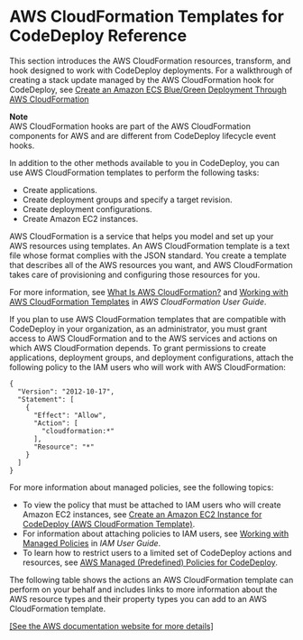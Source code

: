 # AWS CloudFormation Templates for CodeDeploy Reference<a name="reference-cloudformation-templates"></a>

This section introduces the AWS CloudFormation resources, transform, and hook designed to work with CodeDeploy deployments\. For a walkthrough of creating a stack update managed by the AWS CloudFormation hook for CodeDeploy, see [Create an Amazon ECS Blue/Green Deployment Through AWS CloudFormation](deployments-create-ecs-cfn.md)

**Note**  
AWS CloudFormation hooks are part of the AWS CloudFormation components for AWS and are different from CodeDeploy lifecycle event hooks\.

In addition to the other methods available to you in CodeDeploy, you can use AWS CloudFormation templates to perform the following tasks:
+ Create applications\.
+ Create deployment groups and specify a target revision\.
+ Create deployment configurations\.
+ Create Amazon EC2 instances\.

AWS CloudFormation is a service that helps you model and set up your AWS resources using templates\. An AWS CloudFormation template is a text file whose format complies with the JSON standard\. You create a template that describes all of the AWS resources you want, and AWS CloudFormation takes care of provisioning and configuring those resources for you\.

For more information, see [What Is AWS CloudFormation?](https://docs.aws.amazon.com/AWSCloudFormation/latest/UserGuide/Welcome.html) and [Working with AWS CloudFormation Templates](https://docs.aws.amazon.com/AWSCloudFormation/latest/UserGuide/template-guide.html) in *AWS CloudFormation User Guide*\. 

If you plan to use AWS CloudFormation templates that are compatible with CodeDeploy in your organization, as an administrator, you must grant access to AWS CloudFormation and to the AWS services and actions on which AWS CloudFormation depends\. To grant permissions to create applications, deployment groups, and deployment configurations, attach the following policy to the IAM users who will work with AWS CloudFormation: 

```
{
  "Version": "2012-10-17",
  "Statement": [
    {
      "Effect": "Allow",
      "Action": [                
        "cloudformation:*"        
      ],
      "Resource": "*"
    }
  ]
}
```

For more information about managed policies, see the following topics:
+ To view the policy that must be attached to IAM users who will create Amazon EC2 instances, see [Create an Amazon EC2 Instance for CodeDeploy \(AWS CloudFormation Template\)](instances-ec2-create-cloudformation-template.md)\.
+ For information about attaching policies to IAM users, see [Working with Managed Policies](https://docs.aws.amazon.com/IAM/latest/UserGuide/access_policies_managed-using.html) in *IAM User Guide*\. 
+ To learn how to restrict users to a limited set of CodeDeploy actions and resources, see [AWS Managed \(Predefined\) Policies for CodeDeploy](security_iam_id-based-policy-examples.md#managed-policies)\.

The following table shows the actions an AWS CloudFormation template can perform on your behalf and includes links to more information about the AWS resource types and their property types you can add to an AWS CloudFormation template\. 

[\[See the AWS documentation website for more details\]](http://docs.aws.amazon.com/codedeploy/latest/userguide/reference-cloudformation-templates.html)